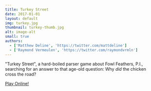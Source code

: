 ```yaml
---
title: Turkey Street
date: 2017-01-01
layout: default
img: turkey.jpg
thumbnail: turkey-thumb.jpg
alt: image-alt
small: true
authors:
  - ['Matthew Deline', 'https://twitter.com/mattdeline']
  - ['Raymond Vermeulen', 'https://twitter.com/raymondvrmln']
---
```


"Turkey Street", a hard-boiled parser game about Fowl Feathers, P.I., searching for an answer to that age-old question: Why *did* the chicken cross the road?

[Play Online!](https://aradicaldreamer.github.io/turkeystreet_web/index.html)
